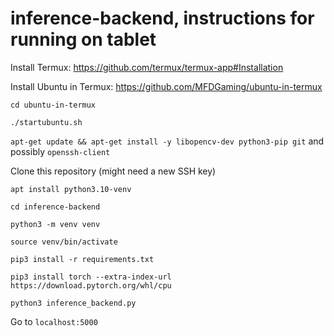 # inference-backend, instructions for running on tablet

Install Termux: https://github.com/termux/termux-app#Installation

Install Ubuntu in Termux: https://github.com/MFDGaming/ubuntu-in-termux

`cd ubuntu-in-termux`

`./startubuntu.sh`

`apt-get update && apt-get install -y libopencv-dev python3-pip git` and possibly `openssh-client`

Clone this repository (might need a new SSH key)

`apt install python3.10-venv`

`cd inference-backend`

`python3 -m venv venv`

`source venv/bin/activate`

`pip3 install -r requirements.txt`

`pip3 install torch --extra-index-url https://download.pytorch.org/whl/cpu`

`python3 inference_backend.py`

Go to `localhost:5000`
